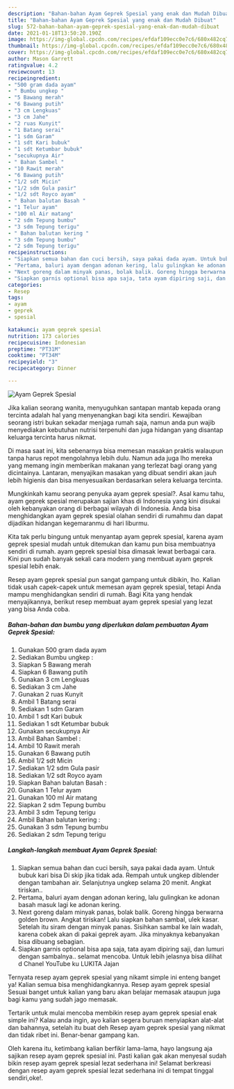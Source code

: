 ```yaml
---
description: "Bahan-bahan Ayam Geprek Spesial yang enak dan Mudah Dibuat"
title: "Bahan-bahan Ayam Geprek Spesial yang enak dan Mudah Dibuat"
slug: 572-bahan-bahan-ayam-geprek-spesial-yang-enak-dan-mudah-dibuat
date: 2021-01-18T13:50:20.190Z
image: https://img-global.cpcdn.com/recipes/efdaf109ecc0e7c6/680x482cq70/ayam-geprek-spesial-foto-resep-utama.jpg
thumbnail: https://img-global.cpcdn.com/recipes/efdaf109ecc0e7c6/680x482cq70/ayam-geprek-spesial-foto-resep-utama.jpg
cover: https://img-global.cpcdn.com/recipes/efdaf109ecc0e7c6/680x482cq70/ayam-geprek-spesial-foto-resep-utama.jpg
author: Mason Garrett
ratingvalue: 4.2
reviewcount: 13
recipeingredient:
- "500 gram dada ayam"
- " Bumbu ungkep "
- "5 Bawang merah"
- "6 Bawang putih"
- "3 cm Lengkuas"
- "3 cm Jahe"
- "2 ruas Kunyit"
- "1 Batang serai"
- "1 sdm Garam"
- "1 sdt Kari bubuk"
- "1 sdt Ketumbar bubuk"
- "secukupnya Air"
- " Bahan Sambel "
- "10 Rawit merah"
- "6 Bawang putih"
- "1/2 sdt Micin"
- "1/2 sdm Gula pasir"
- "1/2 sdt Royco ayam"
- " Bahan balutan Basah "
- "1 Telur ayam"
- "100 ml Air matang"
- "2 sdm Tepung bumbu"
- "3 sdm Tepung terigu"
- " Bahan balutan kering "
- "3 sdm Tepung bumbu"
- "2 sdm Tepung terigu"
recipeinstructions:
- "Siapkan semua bahan dan cuci bersih, saya pakai dada ayam. Untuk bubuk kari bisa Di skip jika tidak ada. Rempah untuk ungkep diblender dengan tambahan air. Selanjutnya ungkep selama 20 menit. Angkat tiriskan.."
- "Pertama, baluri ayam dengan adonan kering, lalu gulingkan ke adonan basah masuk lagi ke adonan kering."
- "Next goreng dalam minyak panas, bolak balik. Goreng hingga berwarna golden brown. Angkat tiriskan! Lalu siapkan bahan sambal, ulek kasar. Setelah itu siram dengan minyak panas. Sisihkan sambal ke lain wadah, karena cobek akan di pakai geprek ayam. Jika minyaknya kebanyakan bisa dibuang sebagian."
- "Siapkan garnis optional bisa apa saja, tata ayam dipiring saji, dan lumuri dengan sambalnya.. selamat mencoba. Untuk lebih jelasnya bisa dilihat d Chanel YouTube ku LUKITA Jajan"
categories:
- Resep
tags:
- ayam
- geprek
- spesial

katakunci: ayam geprek spesial 
nutrition: 173 calories
recipecuisine: Indonesian
preptime: "PT31M"
cooktime: "PT34M"
recipeyield: "3"
recipecategory: Dinner

---
```



![Ayam Geprek Spesial](https://img-global.cpcdn.com/recipes/efdaf109ecc0e7c6/680x482cq70/ayam-geprek-spesial-foto-resep-utama.jpg)

Jika kalian seorang wanita, menyuguhkan santapan mantab kepada orang tercinta adalah hal yang menyenangkan bagi kita sendiri. Kewajiban seorang istri bukan sekadar menjaga rumah saja, namun anda pun wajib menyediakan kebutuhan nutrisi terpenuhi dan juga hidangan yang disantap keluarga tercinta harus nikmat.

Di masa  saat ini, kita sebenarnya bisa memesan masakan praktis walaupun tanpa harus repot mengolahnya lebih dulu. Namun ada juga lho mereka yang memang ingin memberikan makanan yang terlezat bagi orang yang dicintainya. Lantaran, menyajikan masakan yang dibuat sendiri akan jauh lebih higienis dan bisa menyesuaikan berdasarkan selera keluarga tercinta. 



Mungkinkah kamu seorang penyuka ayam geprek spesial?. Asal kamu tahu, ayam geprek spesial merupakan sajian khas di Indonesia yang kini disukai oleh kebanyakan orang di berbagai wilayah di Indonesia. Anda bisa menghidangkan ayam geprek spesial olahan sendiri di rumahmu dan dapat dijadikan hidangan kegemaranmu di hari liburmu.

Kita tak perlu bingung untuk menyantap ayam geprek spesial, karena ayam geprek spesial mudah untuk ditemukan dan kamu pun bisa membuatnya sendiri di rumah. ayam geprek spesial bisa dimasak lewat berbagai cara. Kini pun sudah banyak sekali cara modern yang membuat ayam geprek spesial lebih enak.

Resep ayam geprek spesial pun sangat gampang untuk dibikin, lho. Kalian tidak usah capek-capek untuk memesan ayam geprek spesial, tetapi Anda mampu menghidangkan sendiri di rumah. Bagi Kita yang hendak menyajikannya, berikut resep membuat ayam geprek spesial yang lezat yang bisa Anda coba.

<!--inarticleads1-->

##### Bahan-bahan dan bumbu yang diperlukan dalam pembuatan Ayam Geprek Spesial:

1. Gunakan 500 gram dada ayam
1. Sediakan  Bumbu ungkep :
1. Siapkan 5 Bawang merah
1. Siapkan 6 Bawang putih
1. Gunakan 3 cm Lengkuas
1. Sediakan 3 cm Jahe
1. Gunakan 2 ruas Kunyit
1. Ambil 1 Batang serai
1. Sediakan 1 sdm Garam
1. Ambil 1 sdt Kari bubuk
1. Sediakan 1 sdt Ketumbar bubuk
1. Gunakan secukupnya Air
1. Ambil  Bahan Sambel :
1. Ambil 10 Rawit merah
1. Gunakan 6 Bawang putih
1. Ambil 1/2 sdt Micin
1. Sediakan 1/2 sdm Gula pasir
1. Sediakan 1/2 sdt Royco ayam
1. Siapkan  Bahan balutan Basah :
1. Gunakan 1 Telur ayam
1. Gunakan 100 ml Air matang
1. Siapkan 2 sdm Tepung bumbu
1. Ambil 3 sdm Tepung terigu
1. Ambil  Bahan balutan kering :
1. Gunakan 3 sdm Tepung bumbu
1. Sediakan 2 sdm Tepung terigu




<!--inarticleads2-->

##### Langkah-langkah membuat Ayam Geprek Spesial:

1. Siapkan semua bahan dan cuci bersih, saya pakai dada ayam. Untuk bubuk kari bisa Di skip jika tidak ada. Rempah untuk ungkep diblender dengan tambahan air. Selanjutnya ungkep selama 20 menit. Angkat tiriskan..
1. Pertama, baluri ayam dengan adonan kering, lalu gulingkan ke adonan basah masuk lagi ke adonan kering.
1. Next goreng dalam minyak panas, bolak balik. Goreng hingga berwarna golden brown. Angkat tiriskan! Lalu siapkan bahan sambal, ulek kasar. Setelah itu siram dengan minyak panas. Sisihkan sambal ke lain wadah, karena cobek akan di pakai geprek ayam. Jika minyaknya kebanyakan bisa dibuang sebagian.
1. Siapkan garnis optional bisa apa saja, tata ayam dipiring saji, dan lumuri dengan sambalnya.. selamat mencoba. Untuk lebih jelasnya bisa dilihat d Chanel YouTube ku LUKITA Jajan




Ternyata resep ayam geprek spesial yang nikamt simple ini enteng banget ya! Kalian semua bisa menghidangkannya. Resep ayam geprek spesial Sesuai banget untuk kalian yang baru akan belajar memasak ataupun juga bagi kamu yang sudah jago memasak.

Tertarik untuk mulai mencoba membikin resep ayam geprek spesial enak simple ini? Kalau anda ingin, ayo kalian segera buruan menyiapkan alat-alat dan bahannya, setelah itu buat deh Resep ayam geprek spesial yang nikmat dan tidak ribet ini. Benar-benar gampang kan. 

Oleh karena itu, ketimbang kalian berfikir lama-lama, hayo langsung aja sajikan resep ayam geprek spesial ini. Pasti kalian gak akan menyesal sudah bikin resep ayam geprek spesial lezat sederhana ini! Selamat berkreasi dengan resep ayam geprek spesial lezat sederhana ini di tempat tinggal sendiri,oke!.

